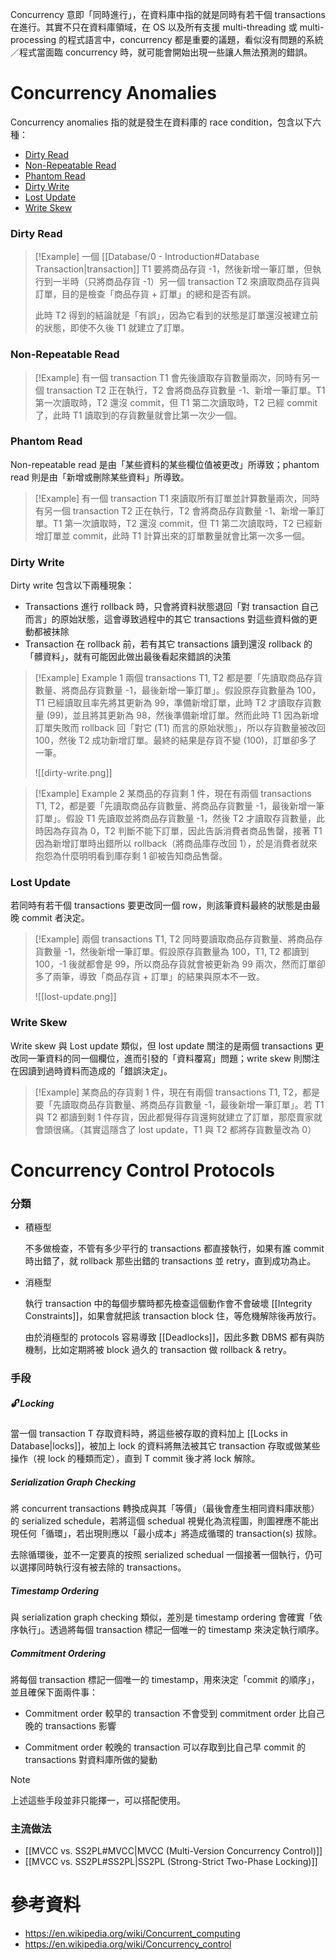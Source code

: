 Concurrency 意即「同時進行」，在資料庫中指的就是同時有若干個 transactions 在進行。其實不只在資料庫領域，在 OS 以及所有支援 multi-threading 或 multi-processing 的程式語言中，concurrency 都是重要的議題，看似沒有問題的系統／程式當面臨 concurrency 時，就可能會開始出現一些讓人無法預測的錯誤。

# Concurrency Anomalies

Concurrency anomalies 指的就是發生在資料庫的 race condition，包含以下六種：

- [Dirty Read](<#Dirty Read>)
- [Non-Repeatable Read](<#Non-Repeatable Read>)
- [Phantom Read](<#Phantom Read>)
- [Dirty Write](<#Dirty Write>)
- [Lost Update](<#Lost Update>)
- [Write Skew](<#Write Skew>)

### Dirty Read

>[!Example]
>一個 [[Database/0 - Introduction#Database Transaction|transaction]] T1 要將商品存貨 -1，然後新增一筆訂單，但執行到一半時（只將商品存貨 -1）另一個 transaction T2 來讀取商品存貨與訂單，目的是檢查「商品存貨 + 訂單」的總和是否有誤。
>
>此時 T2 得到的結論就是「有誤」，因為它看到的狀態是訂單還沒被建立前的狀態，即使不久後 T1 就建立了訂單。

### Non-Repeatable Read

>[!Example]
>有一個 transaction T1 會先後讀取存貨數量兩次，同時有另一個 transaction T2 正在執行，T2 會將商品存貨數量 -1、新增一筆訂單。T1 第一次讀取時，T2 還沒 commit，但 T1 第二次讀取時，T2 已經 commit 了，此時 T1 讀取到的存貨數量就會比第一次少一個。

### Phantom Read

Non-repeatable read 是由「某些資料的某些欄位值被更改」所導致；phantom read 則是由「新增或刪除某些資料」所導致。

>[!Example]
>有一個 transaction T1 來讀取所有訂單並計算數量兩次，同時有另一個 transaction T2 正在執行，T2 會將商品存貨數量 -1、新增一筆訂單。T1 第一次讀取時，T2 還沒 commit，但 T1 第二次讀取時，T2 已經新增訂單並 commit，此時 T1 計算出來的訂單數量就會比第一次多一個。

### Dirty Write

Dirty write 包含以下兩種現象：

- Transactions 進行 rollback 時，只會將資料狀態退回「對 transaction 自己而言」的原始狀態，這會導致過程中的其它 transactions 對這些資料做的更動都被抹除
- Transaction 在 rollback 前，若有其它 transactions 讀到還沒 rollback 的「髒資料」，就有可能因此做出最後看起來錯誤的決策

>[!Example] Example 1
>兩個 transactions T1, T2 都是要「先讀取商品存貨數量、將商品存貨數量 -1，最後新增一筆訂單」。假設原存貨數量為 100，T1 已經讀取且率先將其更新為 99，準備新增訂單，此時 T2 才讀取存貨數量 (99)，並且將其更新為 98，然後準備新增訂單。然而此時 T1 因為新增訂單失敗而 rollback 回「對它 (T1) 而言的原始狀態」，所以存貨數量被改回 100，然後 T2 成功新增訂單。最終的結果是存貨不變 (100)，訂單卻多了一筆。
>
>![[dirty-write.png]]

>[!Example] Example 2
>某商品的存貨剩 1 件，現在有兩個 transactions T1, T2，都是要「先讀取商品存貨數量、將商品存貨數量 -1，最後新增一筆訂單」。假設 T1 先讀取並將商品存貨數量 -1，然後 T2 才讀取存貨數量，此時因為存貨為 0，T2 判斷不能下訂單，因此告訴消費者商品售罄，接著 T1 因為新增訂單時出錯所以 rollback（將商品庫存改回 1），於是消費者就來抱怨為什麼明明看到庫存剩 1 卻被告知商品售罄。

### Lost Update

若同時有若干個 transactions 要更改同一個 row，則該筆資料最終的狀態是由最晚 commit 者決定。

>[!Example]
>兩個 transactions T1, T2 同時要讀取商品存貨數量、將商品存貨數量 -1，然後新增一筆訂單。假設原存貨數量為 100，T1, T2 都讀到 100，-1 後就都會是 99，所以商品存貨就會被更新為 99 兩次，然而訂單卻多了兩筆，導致「商品存貨 + 訂單」的結果與原本不一致。
>
>![[lost-update.png]]

### Write Skew

Write skew 與 Lost update 類似，但 lost update 關注的是兩個 transactions 更改同一筆資料的同一個欄位，進而引發的「資料覆寫」問題；write skew 則關注在因讀到過時資料而造成的「錯誤決定」。

>[!Example]
>某商品的存貨剩 1 件，現在有兩個 transactions T1, T2，都是要「先讀取商品存貨數量、將商品存貨數量 -1，最後新增一筆訂單」。若 T1 與 T2 都讀到剩 1 件存貨，因此都覺得存貨還夠就建立了訂單，那麼賣家就會頭很痛。（其實這隱含了 lost update，T1 與 T2 都將存貨數量改為 0）

# Concurrency Control Protocols

### 分類

- 積極型

    不多做檢查，不管有多少平行的 transactions 都直接執行，如果有誰 commit 時出錯了，就 rollback 那些出錯的 transactions 並 retry，直到成功為止。

- 消極型

    執行 transaction 中的每個步驟時都先檢查這個動作會不會破壞 [[Integrity Constraints]]，如果會就把該 transaction block 住，等危機解除後再放行。

    由於消極型的 protocols 容易導致 [[Deadlocks]]，因此多數 DBMS 都有與防機制，比如定期將被 block 過久的 transaction 做 rollback & retry。

### 手段

##### 🔓 Locking

當一個 transaction T 存取資料時，將這些被存取的資料加上 [[Locks in Database|locks]]，被加上 lock 的資料將無法被其它 transaction 存取或做某些操作（視 lock 的種類而定），直到 T commit 後才將 lock 解除。

##### Serialization Graph Checking

將 concurrent transactions 轉換成與其「等價」（最後會產生相同資料庫狀態）的 serialized schedule，若將這個 schedual 視覺化為流程圖，則圖裡應不能出現任何「循環」，若出現則應以「最小成本」將造成循環的 transaction(s) 拔除。

去除循環後，並不一定要真的按照 serialized schedual 一個接著一個執行，仍可以選擇同時執行沒有被去除的 transactions。

##### Timestamp Ordering

與 serialization graph checking 類似，差別是 timestamp ordering 會確實「依序執行」。透過將每個 transaction 標記一個唯一的 timestamp 來決定執行順序。

##### Commitment Ordering

將每個 transaction 標記一個唯一的 timestamp，用來決定「commit 的順序」，並且確保下面兩件事：

- Commitment order 較早的 transaction 不會受到 commitment order 比自己晚的 transactions 影響

- Commitment order 較晚的 transaction 可以存取到比自己早 commit 的 transactions 對資料庫所做的變動

>[!Note]
>上述這些手段並非只能擇一，可以搭配使用。

### 主流做法

- [[MVCC vs. SS2PL#MVCC|MVCC (Multi-Version Concurrency Control)]]
- [[MVCC vs. SS2PL#SS2PL|SS2PL (Strong-Strict Two-Phase Locking)]]

# 參考資料

- <https://en.wikipedia.org/wiki/Concurrent_computing>
- <https://en.wikipedia.org/wiki/Concurrency_control>
